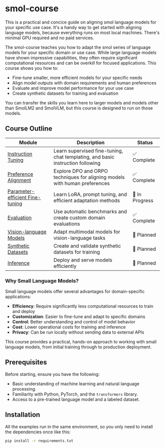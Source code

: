 # smol-course

This is a practical and concice guide on aligning smol language models for your specific use case. It's a handy way to get started with aligning language models, because everything runs on most local machines. There's minimal GPU required and no paid services.

The smol-course teaches you how to adapt the smol series of language models for your specific domain or use case. While large language models  have shown impressive capabilities, they often require significant computational resources and can be overkill for focused applications. This course shows you how to:

- Fine-tune smaller, more efficient models for your specific needs
- Align model outputs with domain requirements and human preferences  
- Evaluate and improve model performance for your use case
- Create synthetic datasets for training and evaluation

You can transfer the skills you learn here to larger models and models other than SmolLM2 and SmolVLM, but this course is designed to run on those models.

## Course Outline

| Module | Description | Status |
|--------|-------------|--------|
| [Instruction Tuning](./1_instruction_tuning) | Learn supervised fine-tuning, chat templating, and basic instruction following | ✅ Complete |
| [Preference Alignment](./2_preference_alignment) | Explore DPO and ORPO techniques for aligning models with human preferences | ✅ Complete |
| [Parameter-efficient Fine-tuning](./3_parameter_efficient_finetuning) | Learn LoRA, prompt tuning, and efficient adaptation methods | 🚧 In Progress |
| [Evaluation](./4_evaluation) | Use automatic benchmarks and create custom domain evaluations | ✅ Complete |
| [Vision-language Models](./5_vision_language_models) | Adapt multimodal models for vision-language tasks | 📝 Planned |
| [Synthetic Datasets](./6_synthetic_datasets) | Create and validate synthetic datasets for training | 📝 Planned |
| [Inference](./7_inference) | Deploy and serve models efficiently | 📝 Planned |

### Why Small Language Models?

Small language models offer several advantages for domain-specific applications:

- **Efficiency**: Require significantly less computational resources to train and deploy
- **Customization**: Easier to fine-tune and adapt to specific domains
- **Control**: Better understanding and control of model behavior
- **Cost**: Lower operational costs for training and inference
- **Privacy**: Can be run locally without sending data to external APIs

This course provides a practical, hands-on approach to working with small language models, from initial training through to production deployment.

## Prerequisites

Before starting, ensure you have the following:
- Basic understanding of machine learning and natural language processing.
- Familiarity with Python, PyTorch, and the `transformers` library.
- Access to a pre-trained language model and a labeled dataset.

## Installation

All the examples run in the same environment, so you only need to install the dependencies once like this:

```bash
pip install -r requirements.txt
```
